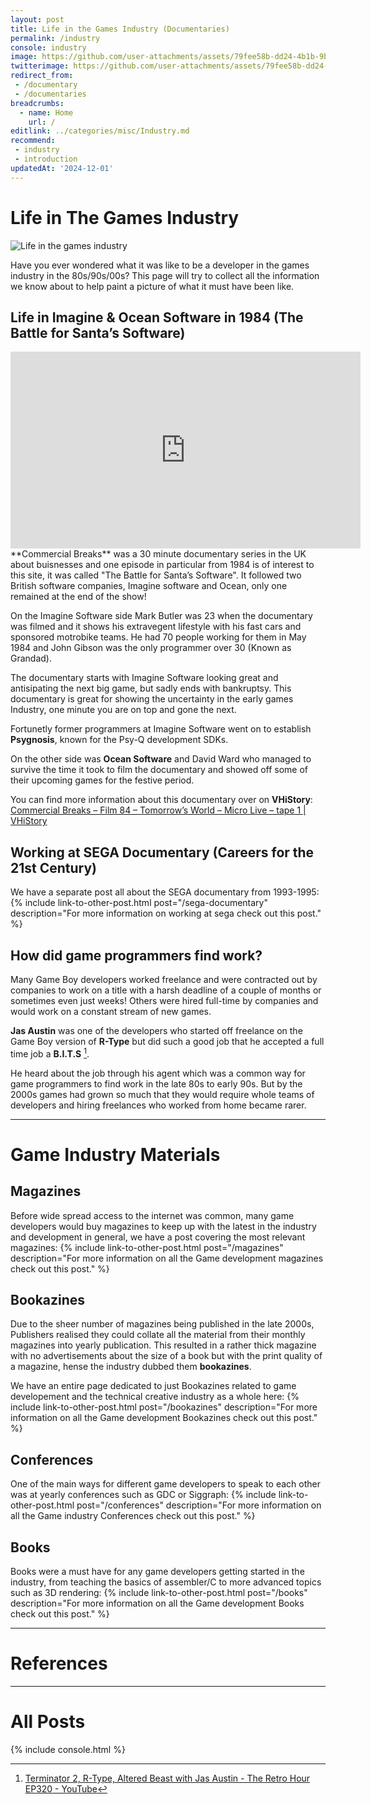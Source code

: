```yaml
---
layout: post
title: Life in the Games Industry (Documentaries)
permalink: /industry
console: industry
image: https://github.com/user-attachments/assets/79fee58b-dd24-4b1b-9b9e-6de863927463
twitterimage: https://github.com/user-attachments/assets/79fee58b-dd24-4b1b-9b9e-6de863927463
redirect_from:
 - /documentary
 - /documentaries
breadcrumbs:
  - name: Home
    url: /
editlink: ../categories/misc/Industry.md
recommend:
 - industry
 - introduction
updatedAt: '2024-12-01'
---
```


# Life in The Games Industry
![Life in the games industry](https://github.com/user-attachments/assets/79fee58b-dd24-4b1b-9b9e-6de863927463)

Have you ever wondered what it was like to be a developer in the games industry in the 80s/90s/00s? This page will try to collect all the information we know about to help paint a picture of what it must have been like.

## Life in Imagine & Ocean Software in 1984 (The Battle for Santa’s Software)
<iframe width="560" height="315" src="https://www.youtube.com/embed/ChmQBK_EaUQ" title="YouTube video player" frameborder="0" allow="accelerometer; autoplay; clipboard-write; encrypted-media; gyroscope; picture-in-picture" allowfullscreen></iframe>
**Commercial Breaks** was a 30 minute documentary series in the UK about buisnesses and one episode in particular from 1984 is of interest to this site, it was called "The Battle for Santa’s Software". It followed two British software companies, Imagine software and Ocean, only one remained at the end of the show!

On the Imagine Software side Mark Butler was 23 when the documentary was filmed and it shows his extravegent lifestyle with his fast cars and sponsored motrobike teams. He had 70 people working for them in May 1984 and John Gibson was the only programmer over 30 (Known as Grandad).

The documentary starts with Imagine Software looking great and antisipating the next big game, but sadly ends with bankruptsy. This documentary is great for showing the uncertainty in the early games Industry, one minute you are on top and gone the next.

Fortunetly former programmers at Imagine Software went on to establish **Psygnosis**, known for the Psy-Q development SDKs.

On the other side was **Ocean Software** and David Ward who managed to survive the time it took to film the documentary and showed off some of their upcoming games for the festive period.

You can find more information about this documentary over on **VHiStory**: [Commercial Breaks – Film 84 – Tomorrow’s World – Micro Live – tape 1 | VHiStory](https://vhistory.wordpress.com/2022/12/10/commercial-breaks-film-84-tomorrows-world-micro-live-tape-1/)

## Working at SEGA Documentary (Careers for the 21st Century)
We have a separate post all about the SEGA documentary from 1993-1995:
{% include link-to-other-post.html post="/sega-documentary" description="For more information on working at sega check out this post." %}


## How did game programmers find work?
Many Game Boy developers worked freelance and were contracted out by companies to work on a title with a harsh deadline of a couple of months or sometimes even just weeks! Others were hired full-time by companies and would work on a constant stream of new games.

**Jas Austin** was one of the developers who started off freelance on the Game Boy version of **R-Type** but did such a good job that he accepted a full time job a **B.I.T.S** [^1].

He heard about the job through his agent which was a common way for game programmers to find work in the late 80s to early 90s. But by the 2000s games had grown so much that they would require whole teams of developers and hiring freelances who worked from home became rarer.

---
# Game Industry Materials

## Magazines
Before wide spread access to the internet was common, many game developers would buy magazines to keep up with the latest in the industry and development in general, we have a post covering the most relevant magazines:
{% include link-to-other-post.html post="/magazines" description="For more information on all the Game development magazines check out this post." %}

## Bookazines
Due to the sheer number of magazines being published in the late 2000s, Publishers realised they could collate all the material from their monthly magazines into yearly publication.
This resulted in a rather thick magazine with no advertisements about the size of a book but with the print quality of a magazine, hense the industry dubbed them **bookazines**.

We have an entire page dedicated to just Bookazines related to game developement and the technical creative industry as a whole here:
{% include link-to-other-post.html post="/bookazines" description="For more information on all the Game development Bookazines check out this post." %}

## Conferences
One of the main ways for different game developers to speak to each other was at yearly conferences such as GDC or Siggraph:
{% include link-to-other-post.html post="/conferences" description="For more information on all the Game industry Conferences check out this post." %}

## Books
Books were a must have for any game developers getting started in the industry, from teaching the basics of assembler/C to more advanced topics such as 3D rendering:
{% include link-to-other-post.html post="/books" description="For more information on all the Game development Books check out this post." %}

---
# References
[^1]: [Terminator 2, R-Type, Altered Beast with Jas Austin - The Retro Hour EP320 - YouTube](https://www.youtube.com/watch?v=5ilnsca4jYc)

---
# All Posts

<div>
{% include console.html %}
</div>
